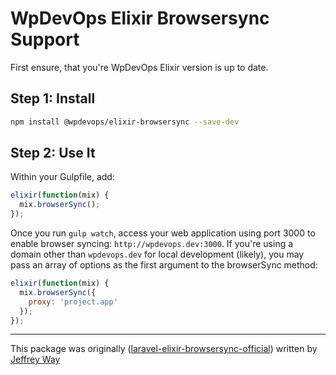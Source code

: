 # WpDevOps Elixir Browsersync Support

First ensure, that you're WpDevOps Elixir version is up to date.


## Step 1: Install

```bash
npm install @wpdevops/elixir-browsersync --save-dev
```

## Step 2: Use It

Within your Gulpfile, add:

```js
elixir(function(mix) {
  mix.browserSync();
});
```

Once you run `gulp watch`, access your web application using port 3000 to enable browser syncing: `http://wpdevops.dev:3000`. 
If you're using a domain other than `wpdevops.dev` for local development (likely), you may pass an array of options as the first argument to the browserSync method:

```js
elixir(function(mix) {
  mix.browserSync({
    proxy: 'project.app'
  });
});
```

---

This package was originally ([laravel-elixir-browsersync-official](https://github.com/JeffreyWay/laravel-elixir-browsersync-official)) 
written by [Jeffrey Way](https://github.com/JeffreyWay)